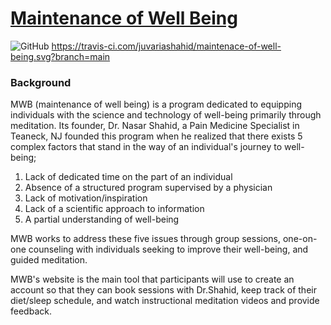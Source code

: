 # [Maintenance of Well Being](https://github.com/juvariashahid/maintenace-of-well-being) 


![GitHub](https://img.shields.io/github/license/juvariashahid/maintenace-of-well-being)
https://travis-ci.com/juvariashahid/maintenace-of-well-being.svg?branch=main

### Background

MWB (maintenance of well being) is a program dedicated to equipping individuals with the science and technology of well-being primarily through meditation. Its founder, Dr. Nasar Shahid, a Pain Medicine Specialist in Teaneck, NJ founded this program when he realized that there exists 5 complex factors that stand in the way of an individual's journey to well-being; 

1. Lack of dedicated time on the part of an individual
2. Absence of a structured program supervised by a physician
3. Lack of motivation/inspiration
4. Lack of a scientific approach to information
5. A partial understanding of well-being

MWB works to address these five issues through group sessions, one-on-one counseling with individuals seeking to improve their well-being, and guided meditation. 

MWB's website is the main tool that participants will use to create an account so that they can book sessions with Dr.Shahid, keep track of their diet/sleep schedule, and watch instructional meditation videos and provide feedback. 
